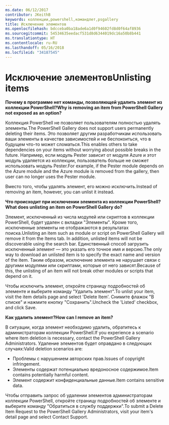 ```yaml
---
ms.date: 06/12/2017
contributor: JKeithB
keywords: коллекции,powershell,командлет,psgallery
title: Исключение элементов
ms.openlocfilehash: bdcceba0ba18ade6a1d0f94602fd8d0f64af8936
ms.sourcegitcommit: 54534635eedacf531d8d6344019dc16a50b8b441
ms.translationtype: HT
ms.contentlocale: ru-RU
ms.lasthandoff: 05/16/2018
ms.locfileid: "34187545"
---
```

# <a name="unlisting-items"></a><span data-ttu-id="649fa-103">Исключение элементов</span><span class="sxs-lookup"><span data-stu-id="649fa-103">Unlisting items</span></span>

<span data-ttu-id="649fa-104">**Почему в программе нет команды, позволяющей удалить элемент из коллекции PowerShell?**</span><span class="sxs-lookup"><span data-stu-id="649fa-104">**Why is removing an item from PowerShell Gallery not exposed as an option?**</span></span>

<span data-ttu-id="649fa-105">Коллекция PowerShell не позволяет пользователям полностью удалять элементы.</span><span class="sxs-lookup"><span data-stu-id="649fa-105">The PowerShell Gallery does not support users permanently deleting their items.</span></span>
<span data-ttu-id="649fa-106">Это позволяет другим разработчикам использовать ваши элементы в качестве зависимостей и не беспокоиться, что в будущем что-то может сломаться.</span><span class="sxs-lookup"><span data-stu-id="649fa-106">This enables others to take dependencies on your items without worrying about possible breaks in the future.</span></span>
<span data-ttu-id="649fa-107">Например, если модуль Pester зависит от модуля Azure и этот модуль удаляется из коллекции, пользователь больше не сможет использовать модуль Pester.</span><span class="sxs-lookup"><span data-stu-id="649fa-107">For example, if the Pester module depends on the Azure module and the Azure module is removed from the gallery, then user can no longer uses the Pester module.</span></span>

<span data-ttu-id="649fa-108">Вместо того, чтобы удалять элемент, его можно исключить.</span><span class="sxs-lookup"><span data-stu-id="649fa-108">Instead of removing an item, however, you can unlist it instead.</span></span>

<span data-ttu-id="649fa-109">**Что происходит при исключении элемента из коллекции PowerShell?**</span><span class="sxs-lookup"><span data-stu-id="649fa-109">**What does unlisting an item on PowerShell Gallery do?**</span></span>

<span data-ttu-id="649fa-110">Элемент, исключенный из числа модулей или скриптов в коллекции PowerShell, будет удален с вкладки "Элементы". Кроме того, исключенные элементы не отображаются в результатах поиска.</span><span class="sxs-lookup"><span data-stu-id="649fa-110">Unlisting an item such as module or script on PowerShell Gallery will remove it from the Items tab. In addition, unlisted items will not be discoverable using the search bar.</span></span>
<span data-ttu-id="649fa-111">Единственный способ загрузить исключенный элемент — это указать его точное имя и версию.</span><span class="sxs-lookup"><span data-stu-id="649fa-111">The only way to download an unlisted item is to specify the exact name and version of the item.</span></span>
<span data-ttu-id="649fa-112">Таким образом, исключение элемента не нарушает связи с другими модулями или скриптами, которые от него зависят.</span><span class="sxs-lookup"><span data-stu-id="649fa-112">Because of this, the unlisting of an item will not break other modules or scripts that depend on it.</span></span>

<span data-ttu-id="649fa-113">Чтобы исключить элемент, откройте страницу подробностей об элементе и выберите команду "Удалить элемент".</span><span class="sxs-lookup"><span data-stu-id="649fa-113">To unlist your item, visit the item details page and select 'Delete Item'.</span></span> <span data-ttu-id="649fa-114">Снимите флажок "В списке" и нажмите кнопку "Сохранить".</span><span class="sxs-lookup"><span data-stu-id="649fa-114">Uncheck the 'Listed' checkbox, and click Save.</span></span>

<span data-ttu-id="649fa-115">**Как удалить элемент?**</span><span class="sxs-lookup"><span data-stu-id="649fa-115">**How can I remove an item?**</span></span>

<span data-ttu-id="649fa-116">В ситуации, когда элемент необходимо удалить, обратитесь к администраторам коллекции PowerShell.</span><span class="sxs-lookup"><span data-stu-id="649fa-116">If you experience a scenario where item deletion is necessary, contact the PowerShell Gallery Administrators.</span></span>
<span data-ttu-id="649fa-117">Удаление элементов будет оправдано в следующих случаях:</span><span class="sxs-lookup"><span data-stu-id="649fa-117">Valid deletion scenarios are:</span></span>
- <span data-ttu-id="649fa-118">Проблемы с нарушением авторских прав.</span><span class="sxs-lookup"><span data-stu-id="649fa-118">Issues of copyright infringement.</span></span>
- <span data-ttu-id="649fa-119">Элементы содержат потенциально вредоносное содержимое.</span><span class="sxs-lookup"><span data-stu-id="649fa-119">Item contains potentially harmful content.</span></span>
- <span data-ttu-id="649fa-120">Элемент содержит конфиденциальные данные.</span><span class="sxs-lookup"><span data-stu-id="649fa-120">Item contains sensitive data.</span></span>

<span data-ttu-id="649fa-121">Чтобы отправить запрос об удалении элементов администраторам коллекции PowerShell, откройте страницу подробностей об элементе и выберите команду "Обратиться в службу поддержки".</span><span class="sxs-lookup"><span data-stu-id="649fa-121">To submit a Delete Item Request to the PowerShell Gallery Administrators, visit your item's detail page and select Contact Support.</span></span>